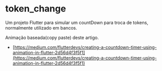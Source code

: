 # token_change

Um projeto Flutter para simular um countDown para troca de tokens, normalmente utilizado em bancos.

Animação baseada(copy paste) deste artigo. 
- [https://medium.com/flutterdevs/creating-a-countdown-timer-using-animation-in-flutter-2d56d4f3f5f1](https://medium.com/flutterdevs/creating-a-countdown-timer-using-animation-in-flutter-2d56d4f3f5f1)
